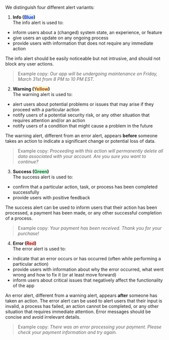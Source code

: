 We distinguish four different alert variants:


1. **Info (<mark style="background-color: #dbeafe;"><font color="#1e40af">Blue</font></mark>)**<br>
The info alert is used to:
 - inform users about a (changed) system state, an experience, or feature
 - give users an update on any ongoing process
 - provide users with information that does not require any immediate action<br>

The info alert should be easily noticeable but not intrusive, and should not block any user actions.

> Example copy: *Our app will be undergoing maintenance on Friday, March 31st from 8 PM to 10 PM EST.*

2. **Warning (<mark style="background-color: #fef3c7;"><font color="#92400e">Yellow</font></mark>)**<br>
The warning alert is used to:
 - alert users about potential problems or issues that may arise if they proceed with a particular action
 - notify users of a potential security risk, or any other situation that requires attention and/or an action
 - notify users of a condition that might cause a problem in the future

The warning alert, different from an error alert, appears **before** someone takes an action to indicate a significant change or potential loss of data.

> Example copy: *Proceeding with this action will permanently delete all data associated with your account. Are you sure you want to continue?*

3. **Success (<mark style="background-color: #dcfce7;"><font color="#166534">Green</font></mark>)**<br>
The success alert is used to:
 - confirm that a particular action, task, or process has been completed successfully
 - provide users with positive feedback

The success alert can be used to inform users that their action has been processed, a payment has been made, or any other successful completion of a process.

> Example copy: *Your payment has been received. Thank you for your purchase!*

4. **Error (<mark style="background-color: #fee2e2;"><font color="#991b1b">Red</font></mark>)**<br>
The error alert is used to:
 - indicate that an error occurs or has occurred (often while performing a particular action)
 - provide users with information about why the error occurred, what went wrong and how to fix it (or at least move forward)
 - inform users about critical issues that negatively affect the functionality of the app

An error alert, different from a warning alert, appears **after** someone has taken an action. The error alert can be used to alert users that their input is invalid, a process has failed, an action cannot be completed, or any other situation that requires immediate attention. Error messages should be concise and avoid irrelevant details.

> Example copy: *There was an error processing your payment. Please check your payment information and try again.*
